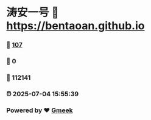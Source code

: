 # 涛安一号 :link: https://bentaoan.github.io 
### :page_facing_up: [107](https://bentaoan.github.io/tag.html) 
### :speech_balloon: 0 
### :hibiscus: 112141 
### :alarm_clock: 2025-07-04 15:55:39 
### Powered by :heart: [Gmeek](https://github.com/Meekdai/Gmeek)

